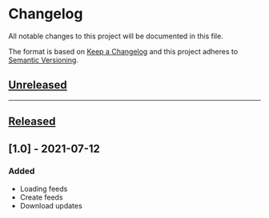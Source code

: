 # Changelog
All notable changes to this project will be documented in this file.

The format is based on [Keep a Changelog][Keep a Changelog] and this project adheres to [Semantic Versioning][Semantic Versioning].

## [Unreleased]


---

## [Released]

## [1.0] - 2021-07-12

### Added
- Loading feeds
- Create feeds
- Download updates



<!-- Links -->
[Keep a Changelog]: https://keepachangelog.com/
[Semantic Versioning]: https://semver.org/

<!-- Versions -->
[Unreleased]: https://github.com/Fanom2813/HabcomSoft/compare/v1.0.0...HEAD
[Released]: https://github.com/Fanom2813/HabcomSoft/releases
[0.0.2]: https://github.com/Fanom2813/HabcomSoft/compare/v0.0.1..v0.0.2
[0.0.1]: https://github.com/Fanom2813/HabcomSoft/releases/v0.0.1